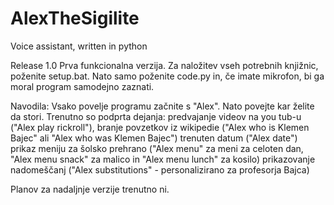 # AlexTheSigilite
 Voice assistant, written in python

Release 1.0
Prva funkcionalna verzija. Za naložitev vseh potrebnih knjižnic, poženite setup.bat. Nato samo poženite code.py in, če imate mikrofon, bi ga moral program samodejno zaznati.

Navodila:
Vsako povelje programu začnite s "Alex". Nato povejte kar želite da stori.
Trenutno so podprta dejanja:
predvajanje videov na you tub-u ("Alex play rickroll"),
branje povzetkov iz wikipedie ("Alex who is Klemen Bajec" ali "Alex who was Klemen Bajec")
trenuten datum ("Alex date")
prikaz meniju za šolsko prehrano ("Alex menu" za meni za celoten dan, "Alex menu snack" za malico in "Alex menu lunch" za kosilo)
prikazovanje nadomeščanj ("Alex substitutions" - personalizirano za profesorja Bajca)

Planov za nadaljnje verzije trenutno ni.
